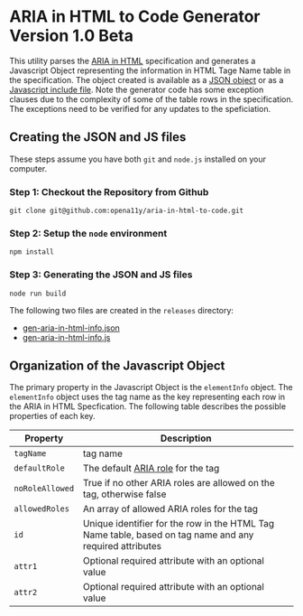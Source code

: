 # ARIA in HTML to Code Generator Version 1.0 Beta

This utility parses the [ARIA in HTML](https://www.w3.org/TR/html-aria/) specification and generates a Javascript Object representing the information in HTML Tage Name table in the specification.  The object created is available as a [JSON object](releases/ariaInHtmlInfo.json) or as a [Javascript include file](releases/ariaInHtmlInfo.js).  Note the generator code has some exception clauses due to the complexity of some of the table rows in the specification.  The exceptions need to be verified for any updates to the speficiation.

## Creating the JSON and JS files

These steps assume you have both `git` and `node.js` installed on your computer.

### Step 1: Checkout the Repository from Github

```git clone git@github.com:opena11y/aria-in-html-to-code.git```

### Step 2: Setup the `node` environment

```npm install```

### Step 3: Generating the JSON and JS files

```node run build```

The following two files are created in the `releases` directory:

* [gen-aria-in-html-info.json](releases/gen-aria-in-html-info.json)
* [gen-aria-in-html-info.js](releases/gen-aria-in-html-info.js)

## Organization of the Javascript Object

The primary property in the Javascript Object is the `elementInfo` object.  The `elementInfo` object uses the tag name as the key representing each row in the ARIA in HTML Specfication.  The following table describes the possible properties of each key.

| Property        | Description  |
|-----------------|---|
| `tagName`       | tag name |
| `defaultRole`   | The default [ARIA role](https://www.w3.org/TR/wai-aria/#role_definitions) for the tag  |
| `noRoleAllowed` | True if no other ARIA roles are allowed on the tag, otherwise false  |
| `allowedRoles`  | An array of allowed ARIA roles for the tag  |
| `id`            | Unique identifier for the row in the HTML Tag Name table, based on tag name and any required attributes  |
| `attr1`         | Optional required attribute with an optional value |
| `attr2`         | Optional required attribute with an optional value |



